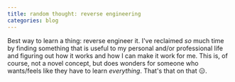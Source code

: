 ```yaml
---
title: random thought: reverse engineering
categories: blog
---
```


Best way to learn a thing: reverse engineer it. I've reclaimed *so* much time by finding something that is useful to my personal and/or professional life and figuring out how it works and how I can make it work for me. This is, of course, not a novel concept, but does wonders for someone who wants/feels like they have to learn *everything*. That's that on that :expressionless:.
